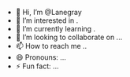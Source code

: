 - 👋 Hi, I’m @Lanegray
- 👀 I’m interested in .
- 🌱 I’m currently learning .
- 💞️ I’m looking to collaborate on ...
- 📫 How to reach me ..
- 😄 Pronouns: ...
- ⚡ Fun fact: ...

<!---
Lanegray/Lanegray is a ✨ special ✨ repository because its `README.md` (this file) appears on your GitHub profile.
You can click the Preview link to take a look at your changes.
--->
